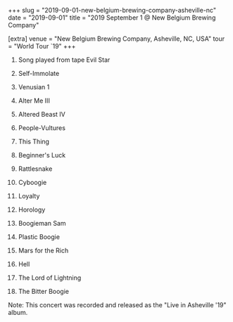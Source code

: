 +++
slug = "2019-09-01-new-belgium-brewing-company-asheville-nc"
date = "2019-09-01"
title = "2019 September 1 @ New Belgium Brewing Company"

[extra]
venue = "New Belgium Brewing Company, Asheville, NC, USA"
tour = "World Tour `19"
+++


 1. Song played from tape
    Evil Star

 2. Self-Immolate

 3. Venusian 1

 4. Alter Me III

 5. Altered Beast IV

 6. People-Vultures

 7. This Thing

 8. Beginner's Luck

 9. Rattlesnake

10. Cyboogie

11. Loyalty

12. Horology

13. Boogieman Sam

14. Plastic Boogie

15. Mars for the Rich

16. Hell

17. The Lord of Lightning

18. The Bitter Boogie


Note: This concert was recorded and released as the "Live in Asheville
'19" album.
